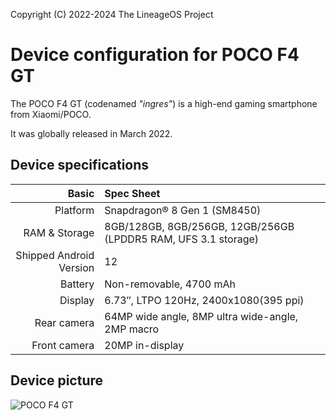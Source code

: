 Copyright (C) 2022-2024 The LineageOS Project

Device configuration for POCO F4 GT
=========================================

The POCO F4 GT (codenamed _"ingres"_) is a high-end gaming smartphone from Xiaomi/POCO.

It was globally released in March 2022.

## Device specifications

Basic   | Spec Sheet
-------:|:-------------------------
Platform | Snapdragon® 8 Gen 1 (SM8450)
RAM & Storage | 8GB/128GB, 8GB/256GB, 12GB/256GB (LPDDR5 RAM, UFS 3.1 storage)
Shipped Android Version | 12
Battery | Non-removable, 4700 mAh
Display | 6.73″, LTPO 120Hz, 2400x1080(395 ppi)
Rear camera | 64MP wide angle, 8MP ultra wide-angle, 2MP macro
Front camera | 20MP in-display

## Device picture

![POCO F4 GT](https://i.ebayimg.com/images/g/RBgAAOSw0gpiaZFv/s-l1600.jpg)
